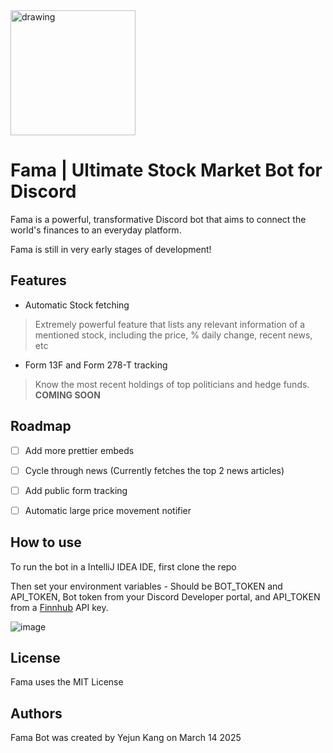 <img src="https://github.com/user-attachments/assets/7ad5919a-7e03-41bb-a7c7-6328aa3dfb29" alt="drawing" width="200"/>

# Fama | Ultimate Stock Market Bot for Discord

Fama is a powerful, transformative Discord bot that aims to connect the world's finances to an everyday platform.

Fama is still in very early stages of development!

## Features
- Automatic Stock fetching
> Extremely powerful feature that lists any relevant information of a mentioned stock, including the price, % daily change, recent news, etc
- Form 13F and Form 278-T tracking
> Know the most recent holdings of top politicians and hedge funds. **COMING SOON**

## Roadmap
 - [ ] Add more prettier embeds
 - [ ] Cycle through news (Currently fetches the top 2 news articles)
 - [ ] Add public form tracking
 - [ ] Automatic large price movement notifier



## How to use

To run the bot in a IntelliJ IDEA IDE, first clone the repo

Then set your environment variables - Should be BOT_TOKEN and API_TOKEN, Bot token from your Discord Developer portal, and API_TOKEN from a [Finnhub](https://finnhub.io/) API key.

![image](https://github.com/user-attachments/assets/05fce159-8a84-4e2c-8bc6-cea9b7db55d8)

## License
Fama uses the MIT License

## Authors
Fama Bot was created by Yejun Kang on March 14 2025

